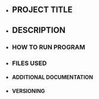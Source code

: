 <ul>
<li><h2>PROJECT TITLE</h2></li>
<li><h2>DESCRIPTION</h2>
<li><h3>HOW TO RUN PROGRAM</h3></li>
<li><h3>FILES USED</h3>
<li><h4>ADDITIONAL DOCUMENTATION</h4></li>
<li><h4>VERSIONING</h4>

